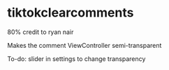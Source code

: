 # tiktokclearcomments

80% credit to ryan nair

Makes the comment ViewController semi-transparent

To-do:
slider in settings to change transparency
